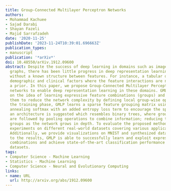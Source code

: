 ```yaml
---
title: Group-Connected Multilayer Perceptron Networks
authors:
- Mohammad Kachuee
- Sajad Darabi
- Shayan Fazeli
- Majid Sarrafzadeh
date: '2020-11-25'
publishDate: '2023-11-24T10:39:01.696663Z'
publication_types:
- manuscript
publication: '*arXiv*'
doi: 10.48550/arXiv.1912.09600
abstract: Despite the success of deep learning in domains such as image, voice, and
  graphs, there has been little progress in deep representation learning for domains
  without a known structure between features. For instance, a tabular dataset of different
  demographic and clinical factors where the feature interactions are not given as
  a prior. In this paper, we propose Group-Connected Multilayer Perceptron (GMLP)
  networks to enable deep representation learning in these domains. GMLP is based
  on the idea of learning expressive feature combinations (groups) and exploiting
  them to reduce the network complexity by defining local group-wise operations. During
  the training phase, GMLP learns a sparse feature grouping matrix using temperature
  annealing softmax with an added entropy loss term to encourage the sparsity. Furthermore,
  an architecture is suggested which resembles binary trees, where group-wise operations
  are followed by pooling operations to combine information; reducing the number of
  groups as the network grows in depth. To evaluate the proposed method, we conducted
  experiments on different real-world datasets covering various application areas.
  Additionally, we provide visualizations on MNIST and synthesized data. According
  to the results, GMLP is able to successfully learn and exploit expressive feature
  combinations and achieve state-of-the-art classification performance on different
  datasets.
tags:
- Computer Science - Machine Learning
- Statistics - Machine Learning
- Computer Science - Neural and Evolutionary Computing
links:
- name: URL
  url: http://arxiv.org/abs/1912.09600
---
```

